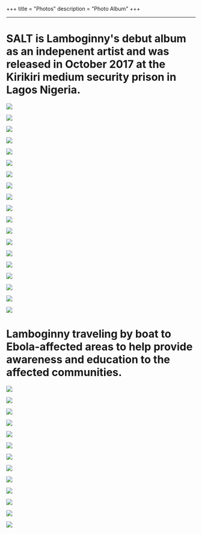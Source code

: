 +++
title = "Photos"
description = "Photo Album"
+++

---


# SALT is Lamboginny's debut album as an indepenent artist and was released in October 2017 at the Kirikiri medium security prison in Lagos Nigeria.

![](https://www.lamboginny.org/img/photos/onstage.jpg)

![](https://www.lamboginny.org/img/photos/salt1.jpg)

![](https://www.lamboginny.org/img/photos/salt2.jpg)

![](https://www.lamboginny.org/img/photos/salt3.jpg)

![](https://www.lamboginny.org/img/photos/salt4.jpg)

![](https://www.lamboginny.org/img/photos/salt5.jpg)

![](https://www.lamboginny.org/img/photos/salt6.jpg)

![](https://www.lamboginny.org/img/photos/salt7.jpg)

![](https://www.lamboginny.org/img/photos/salt8.jpg)

![](https://www.lamboginny.org/img/photos/salt9.jpg)

![](https://www.lamboginny.org/img/photos/salt10.jpg)

![](https://www.lamboginny.org/img/photos/salt11.jpg)

![](https://www.lamboginny.org/img/photos/salt12.jpg)

![](https://www.lamboginny.org/img/photos/salt13.jpg)

![](https://www.lamboginny.org/img/photos/salt14.jpg)

![](https://www.lamboginny.org/img/photos/salt15.jpg)

![](https://www.lamboginny.org/img/photos/salt16.jpg)

![](https://www.lamboginny.org/img/photos/salt18.jpg)

![](https://www.lamboginny.org/img/photos/salt19.jpg)

# Lamboginny traveling by boat to Ebola-affected areas to help provide awareness and education to the affected communities.

![](https://www.lamboginny.org/img/photos/ebola1.jpg)

![](https://www.lamboginny.org/img/photos/ebola2.jpg)

![](https://www.lamboginny.org/img/photos/ebola3.jpg)

![](https://www.lamboginny.org/img/photos/ebola4.jpg)

![](https://www.lamboginny.org/img/photos/ebola5.jpg)

![](https://www.lamboginny.org/img/photos/ebola6.jpg)

![](https://www.lamboginny.org/img/photos/ebola7.jpg)

![](https://www.lamboginny.org/img/photos/ebola8.jpg)

![](https://www.lamboginny.org/img/photos/ebola9.jpg)

![](https://www.lamboginny.org/img/photos/ebola10.jpg)

![](https://www.lamboginny.org/img/photos/ebola11.jpg)

![](https://www.lamboginny.org/img/photos/ebola12.jpg)

![](https://www.lamboginny.org/img/photos/ebola13.jpg)

